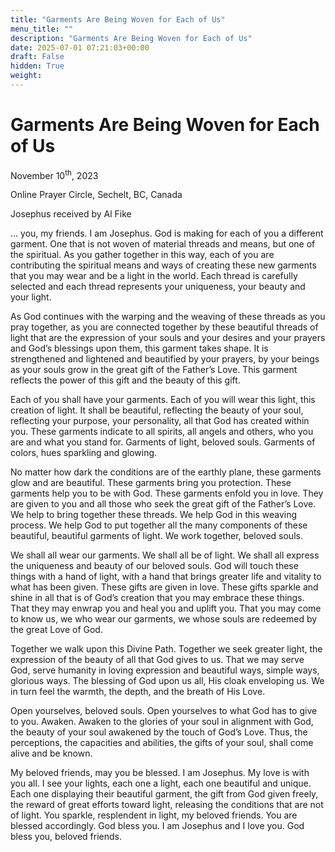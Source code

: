 ```yaml
---
title: "Garments Are Being Woven for Each of Us"
menu_title: ""
description: "Garments Are Being Woven for Each of Us"
date: 2025-07-01 07:21:03+00:00
draft: False
hidden: True
weight:
---
```

# Garments Are Being Woven for Each of Us

November 10<sup>th</sup>, 2023

Online Prayer Circle, Sechelt, BC, Canada

Josephus received by Al Fike

… you, my friends. I am Josephus. God is making for each of you a different garment. One that is not woven of material threads and means, but one of the spiritual. As you gather together in this way, each of you are contributing the spiritual means and ways of creating these new garments that you may wear and be a light in the world. Each thread is carefully selected and each thread represents your uniqueness, your beauty and your light.

As God continues with the warping and the weaving of these threads as you pray together, as you are connected together by these beautiful threads of light that are the expression of your souls and your desires and your prayers and God’s blessings upon them, this garment takes shape. It is strengthened and lightened and beautified by your prayers, by your beings as your souls grow in the great gift of the Father’s Love. This garment reflects the power of this gift and the beauty of this gift.

Each of you shall have your garments. Each of you will wear this light, this creation of light. It shall be beautiful, reflecting the beauty of your soul, reflecting your purpose, your personality, all that God has created within you. These garments indicate to all spirits, all angels and others, who you are and what you stand for. Garments of light, beloved souls. Garments of colors, hues sparkling and glowing.

No matter how dark the conditions are of the earthly plane, these garments glow and are beautiful. These garments bring you protection. These garments help you to be with God. These garments enfold you in love. They are given to you and all those who seek the great gift of the Father’s Love. We help to bring together these threads. We help God in this weaving process. We help God to put together all the many components of these beautiful, beautiful garments of light. We work together, beloved souls.

We shall all wear our garments. We shall all be of light. We shall all express the uniqueness and beauty of our beloved souls. God will touch these things with a hand of light, with a hand that brings greater life and vitality to what has been given. These gifts are given in love. These gifts sparkle and shine in all that is of God’s creation that you may embrace these things. That they may enwrap you and heal you and uplift you. That you may come to know us, we who wear our garments, we whose souls are redeemed by the great Love of God.

Together we walk upon this Divine Path. Together we seek greater light, the expression of the beauty of all that God gives to us. That we may serve God, serve humanity in loving expression and beautiful ways, simple ways, glorious ways. The blessing of God upon us all, His cloak enveloping us. We in turn feel the warmth, the depth, and the breath of His Love.

Open yourselves, beloved souls. Open yourselves to what God has to give to you. Awaken. Awaken to the glories of your soul in alignment with God, the beauty of your soul awakened by the touch of God’s Love. Thus, the perceptions, the capacities and abilities, the gifts of your soul, shall come alive and be known.

My beloved friends, may you be blessed. I am Josephus. My love is with you all. I see your lights, each one a light, each one beautiful and unique. Each one displaying their beautiful garment, the gift from God given freely, the reward of great efforts toward light, releasing the conditions that are not of light. You sparkle, resplendent in light, my beloved friends. You are blessed accordingly. God bless you. I am Josephus and I love you. God bless you, beloved friends.
